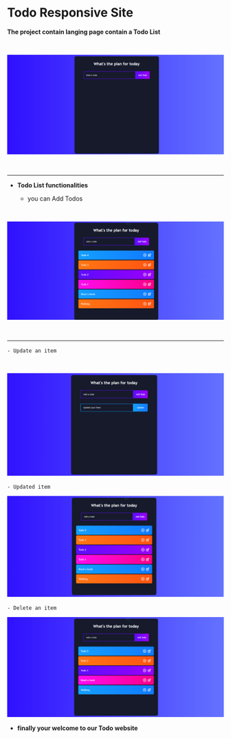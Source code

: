# Todo Responsive Site
<b>The project contain langing page contain a Todo List</b>

<br>

![Todo page](images/Todo.png)

<br>
<hr>

- <b>Todo List functionalities</b>

    - you can Add Todos

<br>

![Todo page](images/Add.png)

<br>
<hr>
   
    - Update an item

<br>

![Todo page](images/EditTodo.png)

    - Updated item

![Todo page](images/Edited.png)


    - Delete an item

![Todo page](images/Deleted.png)


- <b>finally your welcome to our Todo website<b>
    


